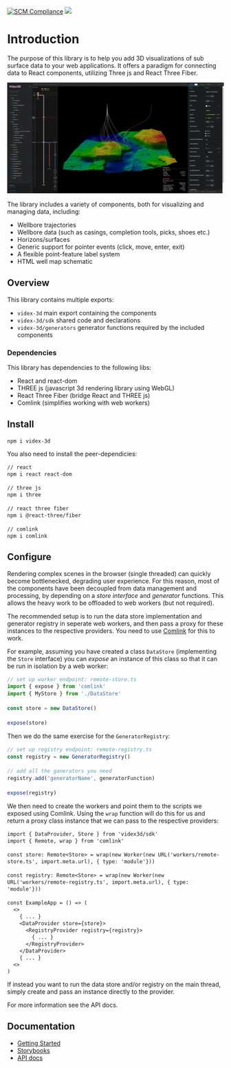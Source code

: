 [![SCM Compliance](https://scm-compliance-api.radix.equinor.com/repos/equinor/videx-wellog/badge)](https://scm-compliance-api.radix.equinor.com/repos/equinor/videx-wellog/badge)
![](https://img.shields.io/npm/v/videx-3d)
# Introduction
The purpose of this library is to help you add 3D visualizations of sub surface data to your web applications. It offers a paradigm for connecting data to React components, utilizing Three js and React Three Fiber.

<img src="documents/videx-3d.png" alt="" width="800px">

The library includes a variety of components, both for visualizing and managing data, including:
- Wellbore trajectories
- Wellbore data (such as casings, completion tools, picks, shoes etc.)
- Horizons/surfaces
- Generic support for pointer events (click, move, enter, exit)
- A flexible point-feature label system
- HTML well map schematic

## Overview
This library contains multiple exports:
- `videx-3d` main export containing the components
- `videx-3d/sdk` shared code and declarations
- `videx-3d/generators` generator functions required by the included components

### Dependencies
This library has dependencies to the following libs:
- React and react-dom
- THREE js (javascript 3d rendering library using WebGL)
- React Three Fiber (bridge React and THREE js)
- Comlink (simplifies working with web workers)

## Install
```
npm i videx-3d
```

You also need to install the peer-dependicies:
```
// react
npm i react react-dom

// three js
npm i three

// react three fiber
npm i @react-three/fiber

// comlink
npm i comlink
```


## Configure
Rendering complex scenes in the browser (single threaded) can quickly become bottlenecked, degrading user experience. For this reason, most of the components have been decoupled from data management and processing, by depending on a _store interface_ and _generator_ functions. This allows the heavy work to be offloaded to web workers (but not required).

The recommended setup is to run the data store implementation and generator registry in seperate web workers, and then pass a proxy for these instances to the respective providers. You need to use [Comlink](https://github.com/GoogleChromeLabs/comlink) for this to work.

For example, assuming you have created a class `DataStore` (implementing the `Store` interface) you can _expose_ an instance of this class so that it can be run in isolation by a web worker:

```ts
// set up worker endpoint: remote-store.ts
import { expose } from 'comlink'
import { MyStore } from './DataStore'

const store = new DataStore()

expose(store)
```

Then we do the same exercise for the `GeneratorRegistry`:

```ts
// set up registry endpoint: remote-registry.ts
const registry = new GeneratorRegistry()

// add all the ganerators you need
registry.add('generatorName', generatorFunction)

expose(registry)
```

We then need to create the workers and point them to the scripts we exposed using Comlink. Using the `wrap` function will do this for us and return a proxy class instance that we can pass to the respective providers:

```tsx
import { DataProvider, Store } from 'videx3d/sdk'
import { Remote, wrap } from 'comlink'

const store: Remote<Store> = wrap(new Worker(new URL('workers/remote-store.ts', import.meta.url), { type: 'module'}))

const registry: Remote<Store> = wrap(new Worker(new URL('workers/remote-registry.ts', import.meta.url), { type: 'module'}))

const ExampleApp = () => (
  <>
    { ... }
    <DataProvider store={store}>
      <RegistryProvider registry={registry}>
        { ... }   
      </RegistryProvider>
    </DataProvider>
    { ... }
  <>
)
```
If instead you want to run the data store and/or registry on the main thread, simply create and pass an instance directly to the provider.

For more information see the API docs.

## Documentation
- [Getting Started](https://equinor.github.io/videx-3d/docs/documents/getting-started.html)
- [Storybooks](https://equinor.github.io/videx-3d/)
- [API docs](https://equinor.github.io/videx-3d/docs)
